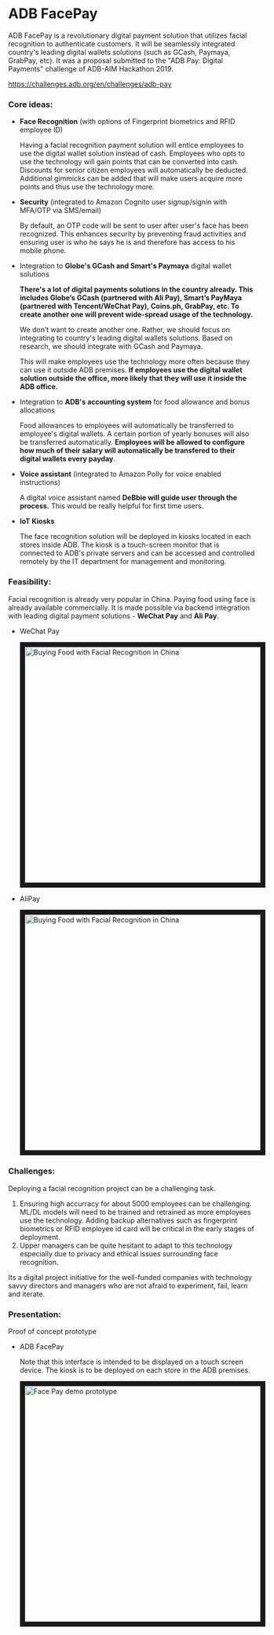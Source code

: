 # ADB FacePay

ADB FacePay is a revolutionary digital payment solution that utilizes facial recognition to authenticate customers.
It will be seamlessly integrated country's leading digital wallets solutions (such as GCash, Paymaya, GrabPay, etc).
It was a proposal submitted to the "ADB Pay: Digital Payments" challenge of ADB-AIM Hackathon 2019.

https://challenges.adb.org/en/challenges/adb-pay


### Core ideas:

- <b>Face Recognition</b> (with options of Fingerprint biometrics and RFID employee ID)

  Having a facial recognition payment solution will entice employees to use the digital wallet solution instead of cash.
  Employees who opts to use the technology will gain points that can be converted into cash.
  Discounts for senior citizen employees will automatically be deducted.
  Additional gimmicks can be added that will make users acquire more points and thus use the technology more.


- <b>Security</b> (integrated to Amazon Cognito user signup/signin with MFA/OTP via SMS/email)

  By default, an OTP code will be sent to user after user's face has been recognized.
  This enhances security by preventing fraud activities and 
  ensuring user is who he says he is and therefore has access to his mobile phone.


- Integration to <b>Globe's GCash and Smart's Paymaya</b> digital wallet solutions

  <b> There's a lot of digital payments solutions in the country already.
  This includes Globe’s GCash (partnered with Ali Pay), Smart’s PayMaya (partnered with Tencent/WeChat Pay), Coins.ph, GrabPay, etc.
  To create another one will prevent wide-spread usage of the technology.
  </b>

  We don’t want to create another one.
  Rather, we should focus on integrating to country's leading digital wallets solutions. 
  Based on research, we should integrate with GCash and Paymaya.

  This will make employees use the technology more often because they can use it outside ADB premises.
  <b>If employees use the digital wallet solution outside the office, more likely that they will use it inside the ADB office.</b>

  

- Integration to <b>ADB's accounting system</b> for food allowance and bonus allocations

  Food allowances to employees will automatically be transferred to employee's digital wallets.
  A certain portion of yearly bonuses will also be transferred automatically.
  <b>Employees will be allowed to configure how much of their salary will automatically be transfered to their digital wallets every payday</b>.


- <b>Voice assistant</b> (integrated to Amazon Polly for voice enabled instructions)

  A digital voice assistant named <b> DeBbie will guide user through the process.</b>
  This would be really helpful for first time users.


- <b>IoT Kiosks</b>

  The face recognition solution will be deployed in kiosks located in each stores inside ADB.
  The kiosk is a touch-screen monitor that is connected to ADB's private servers and 
  can be accessed and controlled remotely by the IT department for management and monitoring.  



### Feasibility:

Facial recognition is already very popular in China.
Paying food using face is already available commercially. 
It is made possible via backend integration with leading digital payment solutions - <b>WeChat Pay</b> and <b>Ali Pay</b>.

- WeChat Pay

  <a href="https://www.youtube.com/watch?v=9HHW0mj2EDc"
    target="_blank"><img src="https://img.youtube.com/vi/9HHW0mj2EDc/0.jpg" 
    alt="Buying Food with Facial Recognition in China" width="480" border="10" /></a>

- AliPay

  <a href="https://www.youtube.com/watch?v=W4P0zt4cnmU"
    target="_blank"><img src="https://img.youtube.com/vi/W4P0zt4cnmU/0.jpg" 
    alt="Buying Food with Facial Recognition in China" width="480" border="10" /></a>



### Challenges:

Deploying a facial recognition project can be a challenging task. 

1. Ensuring high accurracy for about 5000 employees can be challenging. ML/DL models will need to be trained and retrained as more employees use the technology.
   Adding backup alternatives such as fingerprint biometrics or RFID employee id card will be critical in the early stages of deployment.
2. Upper managers can be quite hesitant to adapt to this technology especially due to privacy and ethical issues surrounding face recognition.

Its a digital project initiative for the well-funded companies with technology savvy directors and managers who are not afraid to experiment, fail, learn and iterate.



### Presentation:
	   
Proof of concept prototype

- ADB FacePay
  
  Note that this interface is intended to be displayed on a touch screen device. 
  The kiosk is to be deployed on each store in the ADB premises.

  <a href="https://youtu.be/SCYkW_XRK2c"
    target="_blank"><img src="https://img.youtube.com/vi/SCYkW_XRK2c/0.jpg" 
    alt="Face Pay demo prototype" width="480" border="10" /></a>
